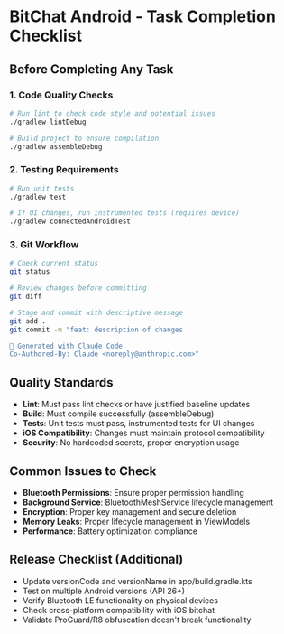 # BitChat Android - Task Completion Checklist

## Before Completing Any Task

### 1. Code Quality Checks
```bash
# Run lint to check code style and potential issues
./gradlew lintDebug

# Build project to ensure compilation
./gradlew assembleDebug
```

### 2. Testing Requirements
```bash
# Run unit tests
./gradlew test

# If UI changes, run instrumented tests (requires device)
./gradlew connectedAndroidTest
```

### 3. Git Workflow
```bash
# Check current status
git status

# Review changes before committing
git diff

# Stage and commit with descriptive message
git add .
git commit -m "feat: description of changes

🤖 Generated with Claude Code
Co-Authored-By: Claude <noreply@anthropic.com>"
```

## Quality Standards
- **Lint**: Must pass lint checks or have justified baseline updates
- **Build**: Must compile successfully (assembleDebug)
- **Tests**: Unit tests must pass, instrumented tests for UI changes
- **iOS Compatibility**: Changes must maintain protocol compatibility
- **Security**: No hardcoded secrets, proper encryption usage

## Common Issues to Check
- **Bluetooth Permissions**: Ensure proper permission handling
- **Background Service**: BluetoothMeshService lifecycle management
- **Encryption**: Proper key management and secure deletion
- **Memory Leaks**: Proper lifecycle management in ViewModels
- **Performance**: Battery optimization compliance

## Release Checklist (Additional)
- Update versionCode and versionName in app/build.gradle.kts
- Test on multiple Android versions (API 26+)
- Verify Bluetooth LE functionality on physical devices
- Check cross-platform compatibility with iOS bitchat
- Validate ProGuard/R8 obfuscation doesn't break functionality